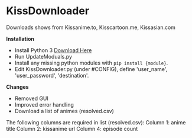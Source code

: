 # KissDownloader
Downloads shows from Kissanime.to, Kisscartoon.me, Kissasian.com

**Installation**
* Install Python 3 [Download Here](https://www.python.org/downloads/)
* Run UpdateModuals.py
* Install any missing python modules with `pip install {module}`.
* Edit KissDownloader.py (under #CONFIG), define 'user_name', 'user_password', 'destination'.

**Changes**
* Removed GUI
* Improved error handling
* Download a list of animes (resolved.csv)

The following columns are required in list (resolved.csv):
Column 1: anime title
Column 2: kissanime url
Column 4: episode count